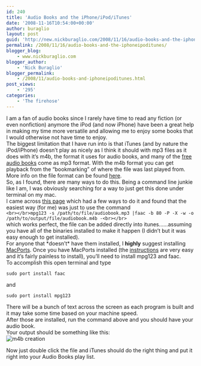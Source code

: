 ```yaml
---
id: 240
title: 'Audio Books and the iPhone/iPod/iTunes'
date: '2008-11-16T10:54:00+00:00'
author: buraglio
layout: post
guid: 'http://new.nickburaglio.com/2008/11/16/audio-books-and-the-iphoneipoditunes/'
permalink: /2008/11/16/audio-books-and-the-iphoneipoditunes/
blogger_blog:
    - www.nickburaglio.com
blogger_author:
    - 'Nick Buraglio'
blogger_permalink:
    - /2008/11/audio-books-and-iphoneipoditunes.html
post_views:
    - '295'
categories:
    - 'The firehose'
---
```


I am a fan of audio books since I rarely have time to read any fiction (or even nonfiction) anymore the iPod (and now iPhone) have been a great help in making my time more versatile and allowing me to enjoy some books that I would otherwise not have time to enjoy.   
The biggest limitation that I have run into is that iTunes (and by nature the iPod/iPhone) doesn’t play as nicely as I think it should with mp3 files as it does with it’s m4b, the format it uses for audio books, and many of the [free audio books](http://tinyurl.com/6h5br9) come as mp3 format. With the m4b format you can get playback from the “bookmarking” of where the file was last played from. More info on the file format can be found [here](http://en.wikipedia.org/wiki/MP4).   
So, as I found, there are many ways to do this. Being a command line junkie like I am, I was obviously searching for a way to just get this done under terminal on my mac.   
I came across [this page](http://polyphase.ca/archives/2004/11/30/homegrown-audio-books-and-ipod/) which had a few ways to do it and found that the easiest way (for me) was just to use the command  
`<br></br>mpg123 -s /path/to/file/audiobook.mp3 |faac -b 80 -P -X -w -o /path/to/output/file/audiobook.m4b -<br></br>`  
which works perfect, the file can be added directly into itunes……assuming you have all of the binaries installed to make it happen (I didn’t but it was easy enough to get installed).   
For anyone that \*doesn’t\* have them installed, I **highly** suggest installing [MacPorts](http://www.macports.org/). Once you have MacPorts installed (the [instructions](http://www.macports.org/install.php) are very easy and it’s fairly painless to install), you’ll need to install mpg123 and faac.   
To accomplish this open terminal and type

`sudo port install faac`

and

`sudo port install mpg123`

There will be a bunch of text across the screen as each program is built and it may take some time based on your machine speed.   
After those are installed, run the command above and you should have your audio book.   
Your output should be something like this:  
![m4b creation](http://buraglio.com/nick/gallery2/d/10762-1/m4bcreate.png)

Now just double click the file and iTunes should do the right thing and put it right into your Audio Books play list.
